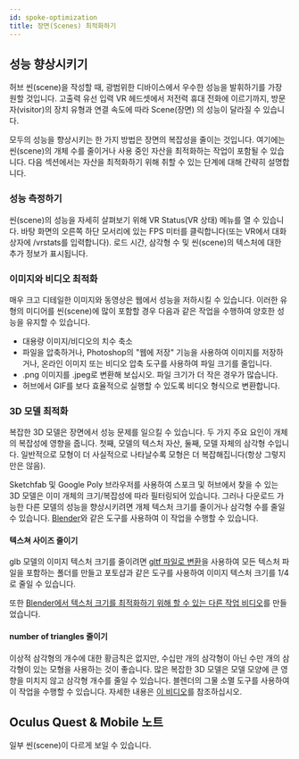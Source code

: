 ```yaml
---
id: spoke-optimization
title: 장면(Scenes) 최적화하기
---
```


## 성능 향상시키기
허브 씬(scene)을 작성할 때, 광범위한 디바이스에서 우수한 성능을 발휘하기를 가장 원할 것입니다. 고출력 유선 입력 VR 헤드셋에서 저전력 휴대 전화에 이르기까지, 방문자(visitor)의 장치 유형과 연결 속도에 따라 Scene(장면) 의 성능이 달라질 수 있습니다.

모두의 성능을 향상시키는 한 가지 방법은 장면의 복잡성을 줄이는 것입니다. 여기에는 씬(scene)의 개체 수를 줄이거나 사용 중인 자산을 최적화하는 작업이 포함될 수 있습니다. 다음 섹션에서는 자산을 최적화하기 위해 취할 수 있는 단계에 대해 간략히 설명합니다.

### 성능 측정하기

씬(scene)의 성능을 자세히 살펴보기 위해 VR Status(VR 상태) 메뉴를 열 수 있습니다. 바탕 화면의 오른쪽 하단 모서리에 있는 FPS 미터를 클릭합니다(또는 VR에서 대화 상자에 /vrstats를 입력합니다). 로드 시간, 삼각형 수 및 씬(scene)의 텍스처에 대한 추가 정보가 표시됩니다.

<!-- 열기 수행 도구 비디오 삽입 -->

### 이미지와 비디오 최적화

매우 크고 디테일한 이미지와 동영상은 웹에서 성능을 저하시킬 수 있습니다. 이러한 유형의 미디어를 씬(scene)에 많이 포함할 경우 다음과 같은 작업을 수행하여 양호한 성능을 유지할 수 있습니다.

* 대용량 이미지/비디오의 치수 축소
* 파일을 압축하거나, Photoshop의 "웹에 저장" 기능을 사용하여 이미지를 저장하거나, 온라인 이미지 또는 비디오 압축 도구를 사용하여 파일 크기를 줄입니다.
* .png 이미지를 .jpeg로 변환해 보십시오. 파일 크기가 더 작은 경우가 많습니다.
* 허브에서 GIF를 보다 효율적으로 실행할 수 있도록 비디오 형식으로 변환합니다.

### 3D 모델 최적화

복잡한 3D 모델은 장면에서 성능 문제를 일으킬 수 있습니다. 두 가지 주요 요인이 개체의 복잡성에 영향을 줍니다. 첫째, 모델의 텍스처 자산, 둘째, 모델 자체의 삼각형 수입니다. 일반적으로 모형이 더 사실적으로 나타날수록 모형은 더 복잡해집니다(항상 그렇지만은 않음).

Sketchfab 및 Google Poly 브라우저를 사용하여 스포크 및 허브에서 찾을 수 있는 3D 모델은 이미 개체의 크기/복잡성에 따라 필터링되어 있습니다. 그러나 다운로드 가능한 다른 모델의 성능을 향상시키려면 개체 텍스처 크기를 줄이거나 삼각형 수를 줄일 수 있습니다. [Blender]()와 같은 도구를 사용하여 이 작업을 수행할 수 있습니다.

#### 텍스쳐 사이즈 줄이기

glb 모델의 이미지 텍스처 크기를 줄이려면 [gltf 파일로 변환]()을 사용하여 모든 텍스처 파일을 포함하는 폴더를 만들고 포토샵과 같은 도구를 사용하여 이미지 텍스처 크기를 1/4로 줄일 수 있습니다.

또한 [Blender에서 텍스처 크기를 최적화하기 위해 할 수 있는 다른 작업 비디오](https://www.youtube.com/watch?v=6uhAp1m1SXQ)를 만들었습니다.


#### number of triangles 줄이기

이상적 삼각형의 개수에 대한 황금칙은 없지만, 수십만 개의 삼각형이 아닌 수만 개의 삼각형이 있는 모형을 사용하는 것이 좋습니다. 많은 복잡한 3D 모델은 모델 모양에 큰 영향을 미치지 않고 삼각형 개수를 줄일 수 있습니다. 블렌더의 그물 소멸 도구를 사용하여 이 작업을 수행할 수 있습니다. 자세한 내용은 [이 비디오](https://www.youtube.com/watch?v=IIQNj-6_tQE_)를 참조하십시오.

## Oculus Quest & Mobile 노트

일부 씬(scene)이 다르게 보일 수 있습니다.


<!-- 
## 모바일 기기 & 퀘스트용 개발

### AO


gifs는 여러분의 Scene 에서는 힘들 수 있습니다. 
-->
